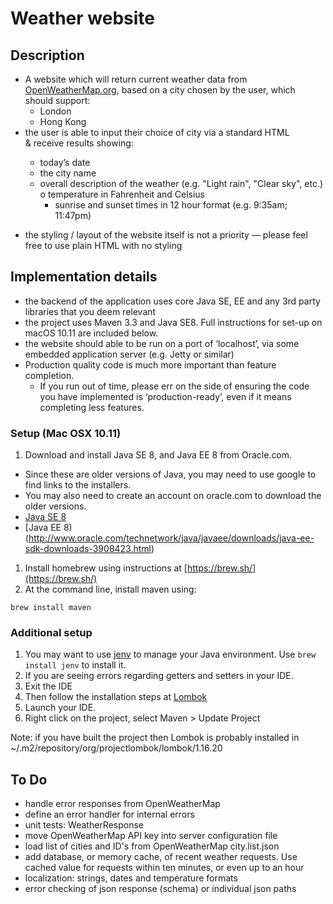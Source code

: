 # Weather website 

## Description
* A website which will return current weather data from [OpenWeatherMap.org](OpenWeatherMap.org), based on a city chosen by the user, which should support:
  * London
  * Hong Kong
* the user is able to input their choice of city via a standard HTML <form> & receive results showing:
  * today’s date
  * the city name
  * overall description of the weather (e.g. "Light rain", "Clear sky", etc.) o temperature in Fahrenheit and Celsius
	* sunrise and sunset times in 12 hour format (e.g. 9:35am; 11:47pm)
* the styling / layout of the website itself is not a priority — please feel free to use plain HTML with no styling

## Implementation details

* the backend of the application uses core Java SE, EE and any 3rd party libraries that you deem relevant
* the project uses Maven 3.3 and Java SE8. Full instructions for set-up on macOS 10.11 are included below.
* the website should able to be run on a port of ‘localhost’, via some embedded application server (e.g. Jetty or similar)
* Production quality code is much more important than feature completion.
  *  If you run out of time, please err on the side of ensuring the code you have
implemented is ‘production-ready’, even if it means completing less features.

### Setup (Mac OSX 10.11)

1. Download and install Java SE 8, and Java EE 8 from Oracle.com. 
  * Since these are older versions of Java, you may need to use google to find links to the installers.
  * You may also need to create an account on oracle.com to download the older versions.  
  * [Java SE 8](http://www.oracle.com/technetwork/java/javase/downloads/java-archive-javase8-2177648.html)
  * [Java EE 8)(http://www.oracle.com/technetwork/java/javaee/downloads/java-ee-sdk-downloads-3908423.html)
1. Install homebrew using instructions at [https://brew.sh/](https://brew.sh/)
1. At the command line, install maven using:
```
brew install maven
```

### Additional setup 

1. You may want to use [jenv](https://www.jenv.be/) to manage your Java environment. Use `brew install jenv` to install it.
1. If you are seeing errors regarding getters and setters in your IDE. 
  1. Exit the IDE
  2. Then follow the installation steps at [Lombok](http://codeomitted.com/setup-lombok-with-stseclipse-based-ide/)
  3. Launch your IDE. 
  4. Right click on the project, select Maven > Update Project

  Note: if you have built the project then Lombok is probably installed in ~/.m2/repository/org/projectlombok/lombok/1.16.20

## To Do

* handle error responses from OpenWeatherMap
* define an error handler for internal errors
* unit tests: WeatherResponse
* move OpenWeatherMap API key into server configuration file
* load list of cities and ID's from OpenWeatherMap city.list.json
* add database, or memory cache, of recent weather requests. Use cached value for requests within ten minutes, or even up to an hour
* localization: strings, dates and temperature formats
* error checking of json response (schema) or individual json paths
